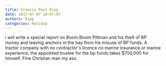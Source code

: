 ```yaml
---
title: Francis Paul Ripp
date: 2017-07-07 10:07:07
authors: Ripp
categories: Holiday
---
```


 i wiil write a special report on Boom Boom Pittman and his theft of BP money and leaving anchors in the bay from his misuse of BP funds. A tractor company with no contractor's licence no marine insurance or marine experience, the appointed trustee for the bp funds takes $750,000 for himself. Fine Christian man my ass.